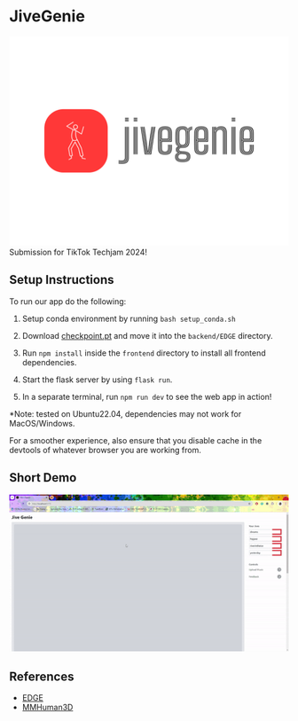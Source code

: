 # JiveGenie
![](https://github.com/hxn150/JiveGenie/blob/main/banner.png)
Submission for TikTok Techjam 2024!

## Setup Instructions

To run our app do the following:

1. Setup conda environment by running `bash setup_conda.sh`

2. Download [checkpoint.pt](https://drive.google.com/file/d/1BAR712cVEqB8GR37fcEihRV_xOC-fZrZ/view?usp=share_link) and move it into the `backend/EDGE` directory.

3. Run `npm install` inside the `frontend` directory to install all frontend dependencies.

4. Start the flask server by using `flask run`.

5. In a separate terminal, run `npm run dev` to see the web app in action!

\*Note: tested on Ubuntu22.04, dependencies may not work for MacOS/Windows. 

For a smoother experience, also ensure that you disable cache in the devtools of whatever browser you are working from.

## Short Demo

![](https://github.com/hxn150/JiveGenie/blob/main/app_demo.gif)


## References
- [EDGE](https://github.com/Stanford-TML/EDGE/tree/main?tab=readme-ov-file)
- [MMHuman3D](https://github.com/open-mmlab/mmhuman3d)

